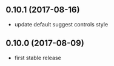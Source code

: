 ## 0.10.1 (2017-08-16)

* update default suggest controls style

## 0.10.0 (2017-08-09)

* first stable release
